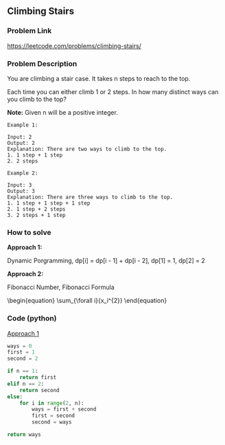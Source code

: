 ## Climbing Stairs

### Problem Link
https://leetcode.com/problems/climbing-stairs/

### Problem Description 

You are climbing a stair case. It takes n steps to reach to the top.

Each time you can either climb 1 or 2 steps. In how many distinct ways can you climb to the top?

**Note:** Given n will be a positive integer.

```
Example 1:

Input: 2
Output: 2
Explanation: There are two ways to climb to the top.
1. 1 step + 1 step
2. 2 steps

```

```
Example 2: 

Input: 3
Output: 3
Explanation: There are three ways to climb to the top.
1. 1 step + 1 step + 1 step
2. 1 step + 2 steps
3. 2 steps + 1 step

```

### How to solve 

**Approach 1:** 

Dynamic Porgramming, dp[i] = dp[i - 1] + dp[i - 2], dp[1] = 1, dp[2] = 2

**Approach 2:** 

Fibonacci Number, Fibonacci Formula

\begin{equation}
    \sum_{\forall i}{x_i^{2}}
\end{equation}


### Code (python)

[Approach 1](https://github.com/yanray/leetcode/blob/master/problems/0070Climbing_Stairs/0070Climbing_Stairs1.py)

```python
ways = 0
first = 1
second = 2

if n == 1:
    return first
elif n == 2:
    return second
else:
    for i in range(2, n):
        ways = first + second
        first = second
        second = ways

return ways
```



